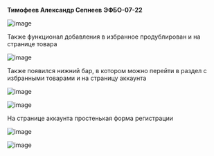 

 **Тимофеев Александр Сепнеев** **ЭФБО-07-22**


![image](https://github.com/user-attachments/assets/12e01c5c-785e-4119-85b5-44ddfb378b2b)

Также функционал добавления в избранное продублирован и на странице товара

![image](https://github.com/user-attachments/assets/3d4485c7-c20c-4e61-95a3-1695babb9f53)


Также появился нижний бар, в котором можно перейти в раздел с избранными товарами и на страницу аккаунта

![image](https://github.com/user-attachments/assets/7bd9ae95-c770-4cd6-8512-83c716542702)

![image](https://github.com/user-attachments/assets/d8910993-07d2-44b2-8b1a-99488a699fbc)

На странице аккаунта простенькая форма регистрации

![image](https://github.com/user-attachments/assets/b9d31e6e-70b8-49c8-a1b0-fdbfbfb3b55a)

![image](https://github.com/user-attachments/assets/bc0894e4-4bb7-42d7-b7e2-29982630031e)

